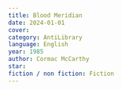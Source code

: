 ```yaml
---
title: Blood Meridian
date: 2024-01-01
cover: 
category: AntiLibrary
language: English
year: 1985
author: Cormac McCarthy
star: 
fiction / non fiction: Fiction
---
```

